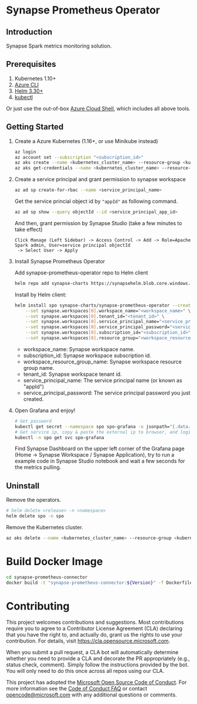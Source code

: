 # Synapse Prometheus Operator

## Introduction

Synapse Spark metrics monitoring solution.

## Prerequisites

1. Kubernetes 1.10+
2. [Azure CLI](https://docs.microsoft.com/en-us/cli/azure/install-azure-cli?view=azure-cli-latest)
3. [Helm 3.30+](https://github.com/helm/helm/releases)
4. [kubectl](https://kubernetes.io/docs/tasks/tools/install-kubectl/)

Or just use the out-of-box [Azure Cloud Shell](https://shell.azure.com/), which includes all above tools.

## Getting Started

1. Create a Azure Kubernetes (1.16+, or use Minikube instead)

    ```bash
    az login
    az account set --subscription "<subscription_id>"
    az aks create --name <kubernetes_cluster_name> --resource-group <kubernetes_cluster_rg> --location eastus --node-vm-size Standard_D2s_v3
    az aks get-credentials --name <kubernetes_cluster_name> --resource-group <kubernetes_cluster_rg>
    ```

2. Create a service principal and grant permission to synapse workspace

    ```bash
    az ad sp create-for-rbac --name <service_principal_name>
    ```
    
    Get the service princial object id by `"appId"` as following command.

    ```bash
    az ad sp show --query objectId --id <service_principal_app_id>
    ```

    And then, grant permission by Synapse Studio (take a few minutes to take effect)

    ```
    Click Manage (Left Sidebar) -> Access Control -> Add -> Role=Apache Spark admin, User=service principal objectId
     -> Select User -> Apply
    ```

3. Install Synapse Prometheus Operator

    Add synapse-prometheus-operator repo to Helm client

    ```bash
    helm repo add synapse-charts https://synapsehelm.blob.core.windows.net/charts
    ```

    Install by Helm client:

    ```bash
    helm install spo synapse-charts/synapse-prometheus-operator --create-namespace --namespace spo \
        --set synapse.workspaces[0].workspace_name="<workspace_name>" \
        --set synapse.workspaces[0].tenant_id="<tenant_id>" \
        --set synapse.workspaces[0].service_principal_name="<service_principal_app_id>" \
        --set synapse.workspaces[0].service_principal_password="<service_principal_password>" \
        --set synapse.workspaces[0].subscription_id="<subscription_id>" \
        --set synapse.workspaces[0].resource_group="<workspace_resource_group_name>"
    ```

     - workspace_name: Synapse workspace name.
     - subscription_id: Synapse workspace subscription id.
     - workspace_resource_group_name:  Synapse workspace resource group name.
     - tenant_id: Synapse workspace tenant id.
     - service_principal_name: The service principal name (or known as "appId")
     - service_principal_password: The service principal password you just created.

4. Open Grafana and enjoy!

    ```bash
    # Get password
    kubectl get secret --namespace spo spo-grafana -o jsonpath="{.data.admin-password}" | base64 --decode ; echo
    # Get service ip, copy & paste the external ip to browser, and login with username 'admin' and the password.
    kubectl -n spo get svc spo-grafana
    ```

    Find Synapse Dashboard on the upper left corner of the Grafana page (Home -> Synapse Workspace / Synapse Application),
    try to run a example code in Synapse Studio notebook and wait a few seconds for the metrics pulling.

## Uninstall

Remove the operators.

```bash
# helm delete <release> -n <namespace>
helm delete spo -n spo
```

Remove the Kubernetes cluster.

```bash
az aks delete --name <kubernetes_cluster_name> --resource-group <kubernetes_cluster_rg>
```

# Build Docker Image

```bash
cd synapse-prometheus-connector
docker build -t "synapse-prometheus-connector:${Version}" -f Dockerfile .
```

# Contributing

This project welcomes contributions and suggestions.  Most contributions require you to agree to a
Contributor License Agreement (CLA) declaring that you have the right to, and actually do, grant us
the rights to use your contribution. For details, visit https://cla.opensource.microsoft.com.

When you submit a pull request, a CLA bot will automatically determine whether you need to provide
a CLA and decorate the PR appropriately (e.g., status check, comment). Simply follow the instructions
provided by the bot. You will only need to do this once across all repos using our CLA.

This project has adopted the [Microsoft Open Source Code of Conduct](https://opensource.microsoft.com/codeofconduct/).
For more information see the [Code of Conduct FAQ](https://opensource.microsoft.com/codeofconduct/faq/) or
contact [opencode@microsoft.com](mailto:opencode@microsoft.com) with any additional questions or comments.
